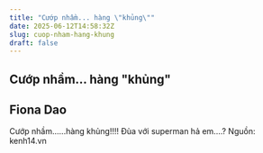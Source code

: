 ```yaml
---
title: "Cướp nhầm... hàng \"khủng\""
date: 2025-06-12T14:58:32Z
slug: cuop-nham-hang-khung
draft: false
---
```


## Cướp nhầm... hàng "khủng"

## Fiona Dao

Cướp nhầm......hàng khủng!!!! Đùa với superman hả em....?
Nguồn: kenh14.vn